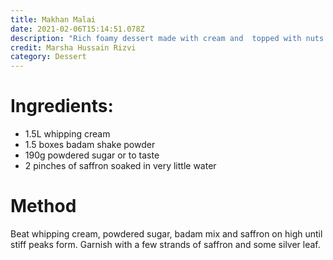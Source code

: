 ```yaml
---
title: Makhan Malai
date: 2021-02-06T15:14:51.078Z
description: "Rich foamy dessert made with cream and  topped with nuts "
credit: Marsha Hussain Rizvi
category: Dessert
---
```

# Ingredients:
* 1.5L whipping cream
* 1.5 boxes badam shake powder 
* 190g powdered sugar or to taste
* 2 pinches of saffron soaked in very little water 


# Method
  Beat whipping cream, powdered sugar, badam mix and saffron on high until stiff peaks form. Garnish with a few strands of saffron and some silver leaf.